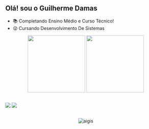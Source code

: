 ## Olá! sou o Guilherme Damas



- 📚 Completando Ensino Médio e Curso Técnico!
- 😜 Cursando Desenvolvimento De Sistemas

<div align="center">
  <img height="180cm" src="https://github-readme-stats.vercel.app/api?username=SantxxGui&show_icons=true&theme=chartreuse-dark"/>
  <img height="180cm" src="https://github-readme-stats.vercel.app/api/top-langs/?username=SantxxGui&layout=compact&langs_count=16&theme=chartreuse-dark"/>
</div>

##

<a href="https://www.instagram.com/santxgui_/" target="_blank"><img src="https://img.shields.io/badge/-Instagram-%23E4405F?style=for-the-badge&logo=instagram&logoColor=white" target="_blank"></a>
<a href="https://www.linkedin.com/in/guilherme-damas-59739626a/?trk=opento_sprofile_goalscards" target="_blank"><img src="https://img.shields.io/badge/LinkedIn-0077B5?style=for-the-badge&logo=linkedin&logoColor=white" target="_blank"></a>



##

<div align="center">
  <img alaing=center alt="aigis" src="https://pin.it/7z7PjAJ7v" />
</div>
